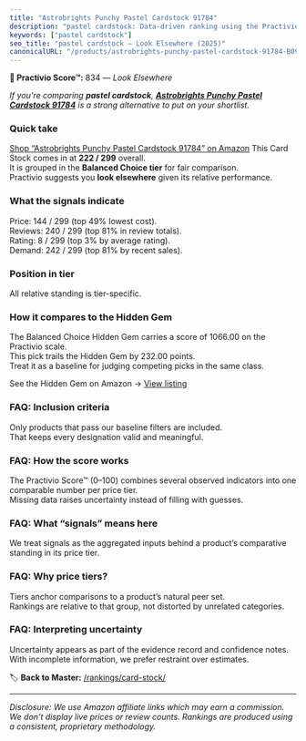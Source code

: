 ```yaml
---
title: "Astrobrights Punchy Pastel Cardstock 91784"
description: "pastel cardstock: Data-driven ranking using the Practivio Score™. Positioned by quality, value, demand, findability, momentum."
keywords: ["pastel cardstock"]
seo_title: "pastel cardstock — Look Elsewhere (2025)"
canonicalURL: "/products/astrobrights-punchy-pastel-cardstock-91784-B09Y68JFGP/"
---
```


**🚫 Practivio Score™:** 834 — _Look Elsewhere_


*If you're comparing **pastel cardstock**, **[Astrobrights Punchy Pastel Cardstock 91784](https://www.amazon.com/dp/B09Y68JFGP?tag=practivio-20)** is a strong alternative to put on your shortlist.*
### Quick take
[Shop “Astrobrights Punchy Pastel Cardstock 91784” on Amazon](https://www.amazon.com/dp/B09Y68JFGP?tag=practivio-20)
This Card Stock comes in at **222 / 299** overall.  
It is grouped in the **Balanced Choice tier** for fair comparison.  
Practivio suggests you **look elsewhere** given its relative performance.

### What the signals indicate
Price: 144 / 299 (top 49% lowest cost).  
Reviews: 240 / 299 (top 81% in review totals).  
Rating: 8 / 299 (top 3% by average rating).  
Demand: 242 / 299 (top 81% by recent sales).

### Position in tier
All relative standing is tier-specific.

### How it compares to the Hidden Gem
The Balanced Choice Hidden Gem carries a score of 1066.00 on the Practivio scale.  
This pick trails the Hidden Gem by 232.00 points.  
Treat it as a baseline for judging competing picks in the same class.  

See the Hidden Gem on Amazon → [View listing](https://www.amazon.com/dp/B07QQ3L753?tag=practivio-20)

### FAQ: Inclusion criteria
Only products that pass our baseline filters are included.  
That keeps every designation valid and meaningful.

### FAQ: How the score works
The Practivio Score™ (0–100) combines several observed indicators into one comparable number per price tier.  
Missing data raises uncertainty instead of filling with guesses.

### FAQ: What “signals” means here
We treat signals as the aggregated inputs behind a product’s comparative standing in its price tier.

### FAQ: Why price tiers?
Tiers anchor comparisons to a product’s natural peer set.  
Rankings are relative to that group, not distorted by unrelated categories.

### FAQ: Interpreting uncertainty
Uncertainty appears as part of the evidence record and confidence notes.  
With incomplete information, we prefer restraint over estimates.


🏷️ **Back to Master:** [/rankings/card-stock/](/rankings/card-stock/)

---
_Disclosure: We use Amazon affiliate links which may earn a commission. We don’t display live prices or review counts. Rankings are produced using a consistent, proprietary methodology._
